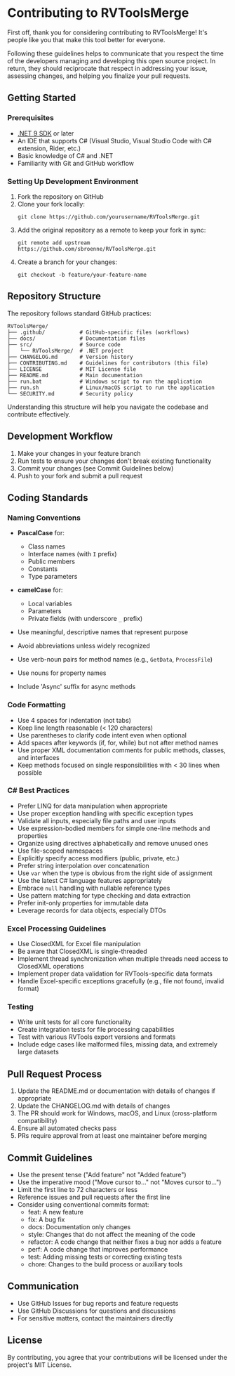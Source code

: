 # Contributing to RVToolsMerge

First off, thank you for considering contributing to RVToolsMerge! It's people like you that make this tool better for everyone.

Following these guidelines helps to communicate that you respect the time of the developers managing and developing this open source project. In return, they should reciprocate that respect in addressing your issue, assessing changes, and helping you finalize your pull requests.

## Getting Started

### Prerequisites

-   [.NET 9 SDK](https://dotnet.microsoft.com/download) or later
-   An IDE that supports C# (Visual Studio, Visual Studio Code with C# extension, Rider, etc.)
-   Basic knowledge of C# and .NET
-   Familiarity with Git and GitHub workflow

### Setting Up Development Environment

1. Fork the repository on GitHub
2. Clone your fork locally:
    ```
    git clone https://github.com/yourusername/RVToolsMerge.git
    ```
3. Add the original repository as a remote to keep your fork in sync:
    ```
    git remote add upstream https://github.com/sbroenne/RVToolsMerge.git
    ```
4. Create a branch for your changes:
    ```
    git checkout -b feature/your-feature-name
    ```

## Repository Structure

The repository follows standard GitHub practices:

```
RVToolsMerge/
├── .github/           # GitHub-specific files (workflows)
├── docs/              # Documentation files
├── src/               # Source code
│   └── RVToolsMerge/  # .NET project
├── CHANGELOG.md       # Version history
├── CONTRIBUTING.md    # Guidelines for contributors (this file)
├── LICENSE            # MIT License file
├── README.md          # Main documentation
├── run.bat            # Windows script to run the application
├── run.sh             # Linux/macOS script to run the application
└── SECURITY.md        # Security policy
```

Understanding this structure will help you navigate the codebase and contribute effectively.

## Development Workflow

1. Make your changes in your feature branch
2. Run tests to ensure your changes don't break existing functionality
3. Commit your changes (see Commit Guidelines below)
4. Push to your fork and submit a pull request

## Coding Standards

### Naming Conventions

-   **PascalCase** for:

    -   Class names
    -   Interface names (with `I` prefix)
    -   Public members
    -   Constants
    -   Type parameters

-   **camelCase** for:

    -   Local variables
    -   Parameters
    -   Private fields (with underscore `_` prefix)

-   Use meaningful, descriptive names that represent purpose
-   Avoid abbreviations unless widely recognized
-   Use verb-noun pairs for method names (e.g., `GetData`, `ProcessFile`)
-   Use nouns for property names
-   Include 'Async' suffix for async methods

### Code Formatting

-   Use 4 spaces for indentation (not tabs)
-   Keep line length reasonable (< 120 characters)
-   Use parentheses to clarify code intent even when optional
-   Add spaces after keywords (if, for, while) but not after method names
-   Use proper XML documentation comments for public methods, classes, and interfaces
-   Keep methods focused on single responsibilities with < 30 lines when possible

### C# Best Practices

-   Prefer LINQ for data manipulation when appropriate
-   Use proper exception handling with specific exception types
-   Validate all inputs, especially file paths and user inputs
-   Use expression-bodied members for simple one-line methods and properties
-   Organize using directives alphabetically and remove unused ones
-   Use file-scoped namespaces
-   Explicitly specify access modifiers (public, private, etc.)
-   Prefer string interpolation over concatenation
-   Use `var` when the type is obvious from the right side of assignment
-   Use the latest C# language features appropriately
-   Embrace `null` handling with nullable reference types
-   Use pattern matching for type checking and data extraction
-   Prefer init-only properties for immutable data
-   Leverage records for data objects, especially DTOs

### Excel Processing Guidelines

-   Use ClosedXML for Excel file manipulation
-   Be aware that ClosedXML is single-threaded
-   Implement thread synchronization when multiple threads need access to ClosedXML operations
-   Implement proper data validation for RVTools-specific data formats
-   Handle Excel-specific exceptions gracefully (e.g., file not found, invalid format)

### Testing

-   Write unit tests for all core functionality
-   Create integration tests for file processing capabilities
-   Test with various RVTools export versions and formats
-   Include edge cases like malformed files, missing data, and extremely large datasets

## Pull Request Process

1. Update the README.md or documentation with details of changes if appropriate
2. Update the CHANGELOG.md with details of changes
3. The PR should work for Windows, macOS, and Linux (cross-platform compatibility)
4. Ensure all automated checks pass
5. PRs require approval from at least one maintainer before merging

## Commit Guidelines

-   Use the present tense ("Add feature" not "Added feature")
-   Use the imperative mood ("Move cursor to..." not "Moves cursor to...")
-   Limit the first line to 72 characters or less
-   Reference issues and pull requests after the first line
-   Consider using conventional commits format:
    -   feat: A new feature
    -   fix: A bug fix
    -   docs: Documentation only changes
    -   style: Changes that do not affect the meaning of the code
    -   refactor: A code change that neither fixes a bug nor adds a feature
    -   perf: A code change that improves performance
    -   test: Adding missing tests or correcting existing tests
    -   chore: Changes to the build process or auxiliary tools

## Communication

-   Use GitHub Issues for bug reports and feature requests
-   Use GitHub Discussions for questions and discussions
-   For sensitive matters, contact the maintainers directly

## License

By contributing, you agree that your contributions will be licensed under the project's MIT License.
